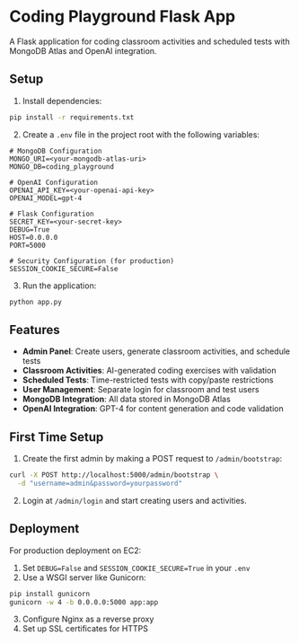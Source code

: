 # Coding Playground Flask App

A Flask application for coding classroom activities and scheduled tests with MongoDB Atlas and OpenAI integration.

## Setup

1. Install dependencies:
```bash
pip install -r requirements.txt
```

2. Create a `.env` file in the project root with the following variables:
```env
# MongoDB Configuration
MONGO_URI=<your-mongodb-atlas-uri>
MONGO_DB=coding_playground

# OpenAI Configuration
OPENAI_API_KEY=<your-openai-api-key>
OPENAI_MODEL=gpt-4

# Flask Configuration
SECRET_KEY=<your-secret-key>
DEBUG=True
HOST=0.0.0.0
PORT=5000

# Security Configuration (for production)
SESSION_COOKIE_SECURE=False
```

3. Run the application:
```bash
python app.py
```

## Features

- **Admin Panel**: Create users, generate classroom activities, and schedule tests
- **Classroom Activities**: AI-generated coding exercises with validation
- **Scheduled Tests**: Time-restricted tests with copy/paste restrictions
- **User Management**: Separate login for classroom and test users
- **MongoDB Integration**: All data stored in MongoDB Atlas
- **OpenAI Integration**: GPT-4 for content generation and code validation

## First Time Setup

1. Create the first admin by making a POST request to `/admin/bootstrap`:
```bash
curl -X POST http://localhost:5000/admin/bootstrap \
  -d "username=admin&password=yourpassword"
```

2. Login at `/admin/login` and start creating users and activities.

## Deployment

For production deployment on EC2:
1. Set `DEBUG=False` and `SESSION_COOKIE_SECURE=True` in your `.env`
2. Use a WSGI server like Gunicorn:
```bash
pip install gunicorn
gunicorn -w 4 -b 0.0.0.0:5000 app:app
```
3. Configure Nginx as a reverse proxy
4. Set up SSL certificates for HTTPS
